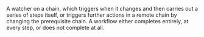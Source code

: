 A watcher on a chain, which triggers when it changes and then carries out a series of steps itself, or triggers further actions in a remote chain by changing the prerequisite chain.  A workflow either completes entirely, at every step, or does not complete at all. 
